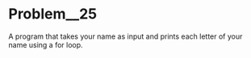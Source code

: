 # Problem__25
A program that takes your name as input and prints each letter of your name using a for loop.
